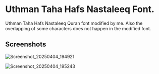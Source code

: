 # Uthman Taha Hafs Nastaleeq Font.
Uthman Taha Hafs Nastaleeq Quran font modified by me. Also the overlapping of some characters does not happen in the modified font.
## Screenshots

![Screenshot_20250404_194921](https://github.com/user-attachments/assets/d3a28621-b2e3-4a08-a1db-49c0faefa7a1)

![Screenshot_20250404_195243](https://github.com/user-attachments/assets/3c0db918-7987-4714-8b35-24483f26bfe6)

